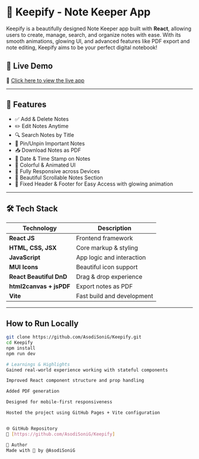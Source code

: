 # 📝 Keepify - Note Keeper App

Keepify is a beautifully designed Note Keeper app built with **React**, 
allowing users to create, manage, search, and organize notes with ease. 
With its smooth animations, glowing UI, and advanced features like PDF export and note editing,
Keepify aims to be your perfect digital notebook!

## 🌟 Live Demo

🔗 [Click here to view the live app](https://asodisonig.github.io/Keepify/)

---

## 🚀 Features

- ✅ Add & Delete Notes
- ✏️ Edit Notes Anytime
- 🔍 Search Notes by Title
- 📌 Pin/Unpin Important Notes
- 📥 Download Notes as PDF
- 📆 Date & Time Stamp on Notes
- 🎨 Colorful & Animated UI
- 📱 Fully Responsive across Devices
- 📂 Beautiful Scrollable Notes Section
- 📌 Fixed Header & Footer for Easy Access with glowing animation

---

## 🛠 Tech Stack

| Technology | Description |
|------------|-------------|
| **React JS** | Frontend framework |
| **HTML, CSS, JSX** | Core markup & styling |
| **JavaScript** | App logic and interaction |
| **MUI Icons** | Beautiful icon support |
| **React Beautiful DnD** | Drag & drop experience |
| **html2canvas + jsPDF** | Export notes as PDF |
| **Vite** | Fast build and development |

---


##  How to Run Locally

```bash
git clone https://github.com/AsodiSoniG/Keepify.git
cd Keepify
npm install
npm run dev

# Learnings & Highlights
Gained real-world experience working with stateful components

Improved React component structure and prop handling

Added PDF generation 

Designed for mobile-first responsiveness

Hosted the project using GitHub Pages + Vite configuration


🌐 GitHub Repository
🔗 [https://github.com/AsodiSoniG/Keepify]

💖 Author
Made with 💙 by @AsodiSoniG
